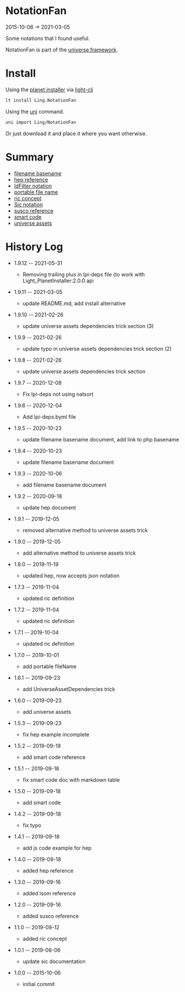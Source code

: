 NotationFan
===========
2015-10-06 -> 2021-03-05



Some notations that I found useful.


NotationFan is part of the [universe framework](https://github.com/karayabin/universe-snapshot).


Install
==========
Using the [planet installer](https://github.com/lingtalfi/Light_PlanetInstaller) via [light-cli](https://github.com/lingtalfi/Light_Cli)
```bash
lt install Ling.NotationFan
```

Using the [uni](https://github.com/lingtalfi/universe-naive-importer) command.
```bash
uni import Ling/NotationFan
```

Or just download it and place it where you want otherwise.



Summary
=======


- [filename basename](https://github.com/lingtalfi/NotationFan/blob/master/filename-basename.md)
- [hep reference](https://github.com/lingtalfi/NotationFan/blob/master/html-element-parameters.md)
- [IdFilter notation](https://github.com/lingtalfi/NotationFan/blob/master/IdFilter/notation.idFilter.eng.md)
- [portable file name](https://github.com/lingtalfi/NotationFan/blob/master/portable-filename.md)
- [ric concept](https://github.com/lingtalfi/NotationFan/blob/master/ric.md)
- [Sic notation](https://github.com/lingtalfi/NotationFan/blob/master/sic.md)
- [susco reference](https://github.com/lingtalfi/NotationFan/blob/master/sql-unofficial-standard-comparison-operators.md)
- [smart code](https://github.com/lingtalfi/NotationFan/blob/master/smart-code.md)
- [universe assets](https://github.com/lingtalfi/NotationFan/blob/master/universe-assets.md)


History Log
===============

- 1.9.12 -- 2021-05-31

    - Removing trailing plus in lpi-deps file (to work with Light_PlanetInstaller:2.0.0 api

- 1.9.11 -- 2021-03-05

    - update README.md, add install alternative

- 1.9.10 -- 2021-02-26

    - update universe assets dependencies trick section (3)
  
- 1.9.9 -- 2021-02-26

    - update typo in universe assets dependencies trick section (2)
  
- 1.9.8 -- 2021-02-26

    - update universe assets dependencies trick section
  
- 1.9.7 -- 2020-12-08

    - Fix lpi-deps not using natsort

- 1.9.6 -- 2020-12-04

    - Add lpi-deps.byml file

- 1.9.5 -- 2020-10-23

    - update filename basename document, add link to php basename
    
- 1.9.4 -- 2020-10-23

    - update filename basename document
    
- 1.9.3 -- 2020-10-06

    - add filename basename document
    
- 1.9.2 -- 2020-09-18

    - update hep document
    
- 1.9.1 -- 2019-12-05

    - removed alternative method to universe assets trick 
    
- 1.9.0 -- 2019-12-05

    - add alternative method to universe assets trick 
    
- 1.8.0 -- 2019-11-19

    - updated hep, now accepts json notation
    
- 1.7.3 -- 2019-11-04

    - updated ric definition
    
- 1.7.2 -- 2019-11-04

    - updated ric definition
    
- 1.7.1 -- 2019-10-04

    - updated ric definition
    
- 1.7.0 -- 2019-10-01

    - add portable fileName
    
- 1.6.1 -- 2019-09-23

    - add UniverseAssetDependencies trick
    
- 1.6.0 -- 2019-09-23

    - add universe assets
    
- 1.5.3 -- 2019-09-23

    - fix hep example incomplete
    
- 1.5.2 -- 2019-09-19

    - add smart code reference
    
- 1.5.1 -- 2019-09-18

    - fix smart code doc with markdown table
    
- 1.5.0 -- 2019-09-18

    - add smart code
    
- 1.4.2 -- 2019-09-18

    - fix typo 
    
- 1.4.1 -- 2019-09-18

    - add js code example for hep 
    
- 1.4.0 -- 2019-09-18

    - added hep reference
    
- 1.3.0 -- 2019-09-16

    - added lsom reference
    
- 1.2.0 -- 2019-09-16

    - added susco reference
    
- 1.1.0 -- 2019-09-12

    - added ric concept
    
- 1.0.1 -- 2019-08-06

    - update sic documentation

- 1.0.0 -- 2015-10-06

    - initial commit

